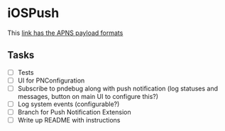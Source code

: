 # iOSPush

This [link has the APNS payload formats](https://support.pubnub.com/support/discussions/topics/14000006344)

## Tasks

- [ ] Tests
- [ ] UI for PNConfiguration
- [ ] Subscribe to pndebug along with push notification (log statuses and messages, button on main UI to configure this?)
- [ ] Log system events (configurable?)
- [ ] Branch for Push Notification Extension
- [ ] Write up README with instructions